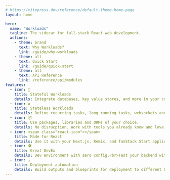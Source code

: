 ```yaml
---
# https://vitepress.dev/reference/default-theme-home-page
layout: home

hero:
  name: "Workloads"
  tagline: The sidecar for full-stack React web development.
  actions:
    - theme: brand
      text: Why Workloads?
      link: /guide/why-workloads
    - theme: alt
      text: Quick Start
      link: /guide/quick-start
    - theme: alt
      text: API Reference
      link: /reference/api/modules
features:
  - icon: 💾
    title: Stateful Workloads
    details: Integrate databases, key value stores, and more in your code.
  - icon: ♻️
    title: Stateless Workloads
    details: Define recurring tasks, long running tasks, websockets and more.<br>Coming soon...
  - icon: 📦
    title: Use packages, libraries and ORMs of your choice.
    details: No disrucption. Work with tools you already know and love.
  - icon: <span class="react-icon"></span>
    title: Made for React
    details: Use it with your Next.js, Remix, and TanStack Start applications.
  - icon: 🛠️
    title: Great DevEx
    details: Dev environment with zero config.<br>Test your backend with ease.
  - icon: ☁️
    title: Deployment automation
    details: Build outputs and blueprints for deployment to different hosting providers.<br>Coming soon...
---
```



